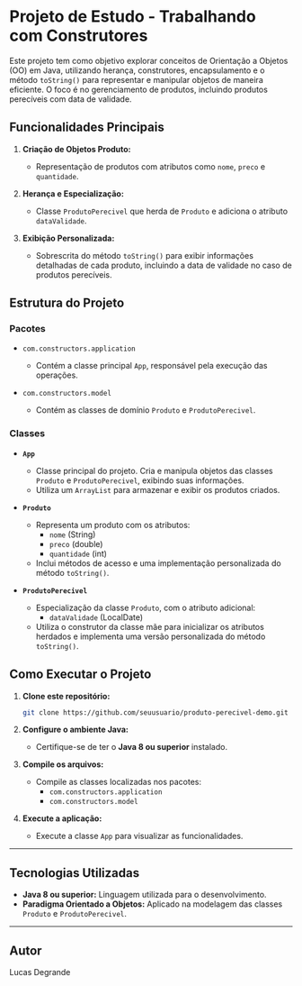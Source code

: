 # Projeto de Estudo - Trabalhando com Construtores

Este projeto tem como objetivo explorar conceitos de Orientação a Objetos (OO) em Java, utilizando herança, construtores, encapsulamento e o método `toString()` para representar e manipular objetos de maneira eficiente. O foco é no gerenciamento de produtos, incluindo produtos perecíveis com data de validade.

## Funcionalidades Principais

1. **Criação de Objetos Produto:**
    - Representação de produtos com atributos como `nome`, `preco` e `quantidade`.

2. **Herança e Especialização:**
    - Classe `ProdutoPerecivel` que herda de `Produto` e adiciona o atributo `dataValidade`.

3. **Exibição Personalizada:**
    - Sobrescrita do método `toString()` para exibir informações detalhadas de cada produto, incluindo a data de validade no caso de produtos perecíveis.

## Estrutura do Projeto

### Pacotes

- `com.constructors.application`
    - Contém a classe principal `App`, responsável pela execução das operações.

- `com.constructors.model`
    - Contém as classes de domínio `Produto` e `ProdutoPerecivel`.

### Classes

- **`App`**
  - Classe principal do projeto. Cria e manipula objetos das classes `Produto` e `ProdutoPerecivel`, exibindo suas informações.
  - Utiliza um `ArrayList` para armazenar e exibir os produtos criados.

- **`Produto`**
    - Representa um produto com os atributos:
        - `nome` (String)
        - `preco` (double)
        - `quantidade` (int)
    - Inclui métodos de acesso e uma implementação personalizada do método `toString()`.

- **`ProdutoPerecivel`**
    - Especialização da classe `Produto`, com o atributo adicional:
        - `dataValidade` (LocalDate)
    - Utiliza o construtor da classe mãe para inicializar os atributos herdados e implementa uma versão personalizada do método `toString()`.

## Como Executar o Projeto

1. **Clone este repositório:**
   ```bash
   git clone https://github.com/seuusuario/produto-perecivel-demo.git
   ```
   
2. **Configure o ambiente Java:**
    - Certifique-se de ter o **Java 8 ou superior** instalado.


3. **Compile os arquivos:**
    - Compile as classes localizadas nos pacotes:
        - `com.constructors.application`
        - `com.constructors.model`


4. **Execute a aplicação:**
    - Execute a classe `App` para visualizar as funcionalidades.

---

## Tecnologias Utilizadas

- **Java 8 ou superior:** Linguagem utilizada para o desenvolvimento.
- **Paradigma Orientado a Objetos:** Aplicado na modelagem das classes `Produto` e `ProdutoPerecivel`.

---

## Autor
Lucas Degrande